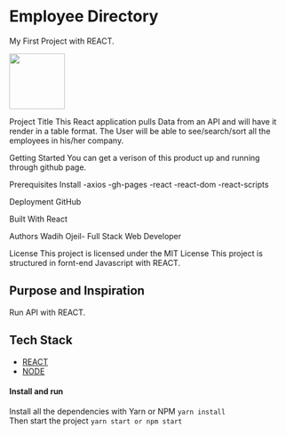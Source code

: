 # Employee Directory
My First Project with REACT.

<img src= (https://user-images.githubusercontent.com/60321934/82580850-bfc76100-9b5d-11ea-9ad8-3bb3a71708f5.png) width="100" height="100">




Project Title
This React application pulls Data from an API and will have it render in a table format. The User will be able to see/search/sort all the employees in his/her company.

Getting Started
You can get a verison of this product up and running through github
page.

Prerequisites
Install
-axios
-gh-pages
-react
-react-dom
-react-scripts


Deployment
GitHub

Built With
React

Authors
Wadih Ojeil- Full Stack Web Developer

License
This project is licensed under the MIT License
This project is structured in fornt-end Javascript with REACT. 

## Purpose and Inspiration
Run API with REACT.

## Tech Stack
+ [REACT](https://reactjs.org/)
+ [NODE](https://nodejs.org/en/)

#### Install and run
Install all the dependencies with Yarn or NPM
`yarn install` <br>
Then start the project
`yarn start or npm start`




